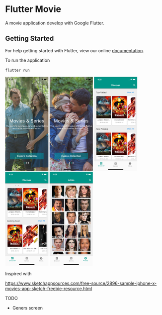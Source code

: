 # Flutter Movie

A movie application develop with Google Flutter.

## Getting Started

For help getting started with Flutter, view our online
[documentation](https://flutter.io/).

To run the application

`flutter run`

<img src="screenshots/1.png" height="302em"/> <img src="screenshots/2.png" height="302em"/> <img src="screenshots/3.png" height="302em"/> <img src="screenshots/4.png" height="302em"/> <img src="screenshots/5.png" height="302em"/>

Inspired with

https://www.sketchappsources.com/free-source/2896-sample-iphone-x-movies-app-sketch-freebie-resource.html

TODO
- Geners screen